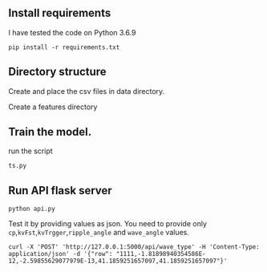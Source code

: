 ## Install requirements
I have tested the code on Python 3.6.9
```shell
pip install -r requirements.txt
```

## Directory structure
Create and place the csv files in data directory.

Create a features directory

## Train the model.
run the script 
```shell
ts.py
```

## Run API flask server
```shell
python api.py
```

Test it by providing values as json. You need to provide only `cp`,`kvFst`,`kvTrgger`,`ripple_angle` and `wave_angle` values.
```shell
curl -X 'POST' 'http://127.0.0.1:5000/api/wave_type' -H 'Content-Type: application/json' -d '{"row": "1111,-1.81898940354586E-12,-2.59855629077979E-13,41.1859251657097,41.1859251657097"}'
```